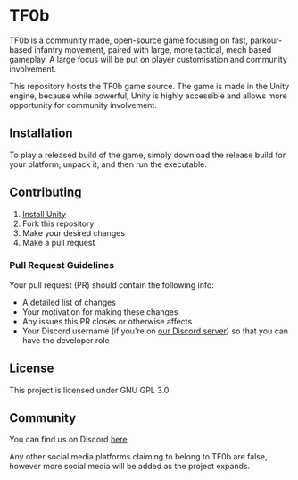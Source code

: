 # TF0b
TF0b is a community made, open-source game focusing on fast, parkour-based  infantry movement, paired with large, more tactical, mech based gameplay.  A large focus will be put on player customisation and community involvement.

This repository hosts the TF0b game source. The game is made in the Unity engine, because while powerful, Unity is highly accessible and allows more opportunity for community involvement.

## Installation
To play a released build of the game, simply download the release build for your platform, unpack it, and then run the executable.

## Contributing
1. [Install Unity](https://unity.com)
2. Fork this repository
3. Make your desired changes
4. Make a pull request

### Pull Request Guidelines
Your pull request (PR) should contain the following info:
- A detailed list of changes
- Your motivation for making these changes
- Any issues this PR closes or otherwise affects
- Your Discord username (if you're on [our Discord server](discord.gg/SEwxqjE9JR)) so that you can have the developer role

## License
This project is licensed under GNU GPL 3.0

## Community
You can find us on Discord [here](discord.gg/SEwxqjE9JR).

Any other social media platforms claiming to belong to TF0b are false, however more social media will be added as the project expands.